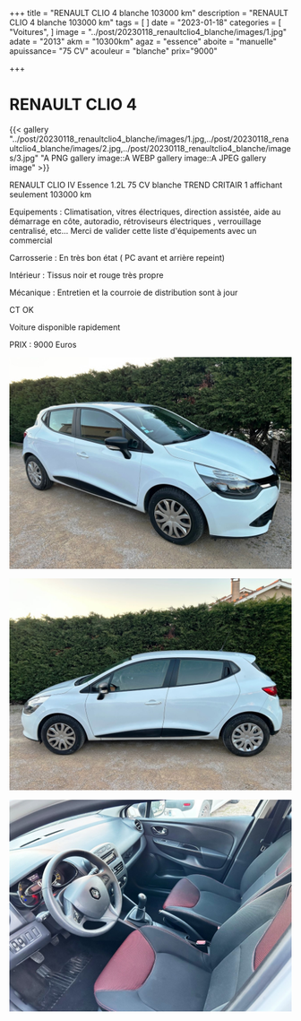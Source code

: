 +++
title = "RENAULT CLIO 4 blanche 103000 km"
description = "RENAULT CLIO 4 blanche 103000 km"
tags = [
]
date = "2023-01-18"
categories = [
    "Voitures",
]
image = "../post/20230118_renaultclio4_blanche/images/1.jpg"
adate = "2013"
akm = "10300km"
agaz = "essence"
aboite = "manuelle"
apuissance= "75 CV"
acouleur = "blanche"
prix="9000"

+++

# RENAULT CLIO 4

{{< gallery "../post/20230118_renaultclio4_blanche/images/1.jpg,../post/20230118_renaultclio4_blanche/images/2.jpg,../post/20230118_renaultclio4_blanche/images/3.jpg" "A PNG gallery image::A WEBP gallery image::A JPEG gallery image" >}}


RENAULT CLIO IV Essence 1.2L 75 CV blanche TREND  CRITAIR 1 affichant seulement 103000 km

Equipements :
Climatisation, vitres électriques, direction assistée, aide au démarrage en côte, autoradio, rétroviseurs électriques , verrouillage centralisé, etc...
Merci de valider cette liste d'équipements avec un commercial

Carrosserie :
En très bon état ( PC avant et arrière repeint)

Intérieur :
Tissus noir et rouge très propre

Mécanique :
Entretien et la courroie de distribution sont à jour

CT OK

Voiture disponible rapidement


PRIX : 9000 Euros


<!-- more -->


![](images/1.jpg)

![](images/2.jpg)

![](images/3.jpg)

